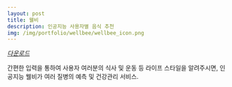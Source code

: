 ```yaml
---
layout: post
title: 웰비
description: 인공지능 사용자별 음식 추천
img: /img/portfolio/wellbee/wellbee_icon.png
---
```


<div class="col three caption">
	<a href="https://play.google.com/store/apps/details?id=com.onethefull.wellbee" target="_blank"><i class="fa fa-android">다운로드</i></a>
</div>

간편한 입력을 통하여 사용자 여러분의 식사 및 운동 등 라이프 스타일을 알려주시면, 인공지능 웰비가 여러 질병의 예측 및 건강관리 서비스.


<div class="img_row">
	<img class="col one" src="{{ site.baseurl }}/img/portfolio/wellbee/wellbee_1.png" alt="" title="example image"/>
	<img class="col one" src="{{ site.baseurl }}/img/portfolio/wellbee/wellbee_2.png" alt="" title="example image"/>
	<img class="col one" src="{{ site.baseurl }}/img/portfolio/wellbee/wellbee_3.png" alt="" title="example image"/>
</div>
<div class="img_row">
	<img class="col one" src="{{ site.baseurl }}/img/portfolio/wellbee/wellbee_4.png" alt="" title="example image"/>
	<img class="col one" src="{{ site.baseurl }}/img/portfolio/wellbee/wellbee_5.png" alt="" title="example image"/>
	<img class="col one" src="{{ site.baseurl }}/img/portfolio/wellbee/wellbee_6.png" alt="" title="example image"/>
</div>
<div class="img_row">
	<img class="col one" src="{{ site.baseurl }}/img/portfolio/wellbee/wellbee_7.png" alt="" title="example image"/>
	<img class="col one" src="{{ site.baseurl }}/img/portfolio/wellbee/wellbee_8.png" alt="" title="example image"/>
</div>